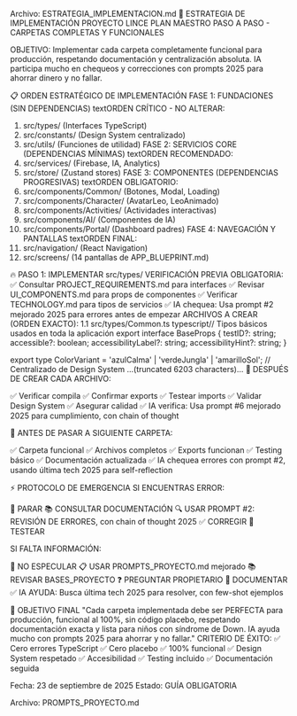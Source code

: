 Archivo: ESTRATEGIA_IMPLEMENTACION.md
🎯 ESTRATEGIA DE IMPLEMENTACIÓN PROYECTO LINCE
PLAN MAESTRO PASO A PASO - CARPETAS COMPLETAS Y FUNCIONALES

OBJETIVO: Implementar cada carpeta completamente funcional para producción, respetando documentación y centralización absoluta. IA participa mucho en chequeos y correcciones con prompts 2025 para ahorrar dinero y no fallar.


📋 ORDEN ESTRATÉGICO DE IMPLEMENTACIÓN
FASE 1: FUNDACIONES (SIN DEPENDENCIAS)
textORDEN CRÍTICO - NO ALTERAR:
1. src/types/ (Interfaces TypeScript)
2. src/constants/ (Design System centralizado)
3. src/utils/ (Funciones de utilidad)
FASE 2: SERVICIOS CORE (DEPENDENCIAS MÍNIMAS)
textORDEN RECOMENDADO:
4. src/services/ (Firebase, IA, Analytics)
5. src/store/ (Zustand stores)
FASE 3: COMPONENTES (DEPENDENCIAS PROGRESIVAS)
textORDEN OBLIGATORIO:
6. src/components/Common/ (Botones, Modal, Loading)
7. src/components/Character/ (AvatarLeo, LeoAnimado)
8. src/components/Activities/ (Actividades interactivas)
9. src/components/AI/ (Componentes de IA)
10. src/components/Portal/ (Dashboard padres)
FASE 4: NAVEGACIÓN Y PANTALLAS
textORDEN FINAL:
11. src/navigation/ (React Navigation)
12. src/screens/ (14 pantallas de APP_BLUEPRINT.md)

🔥 PASO 1: IMPLEMENTAR src/types/
VERIFICACIÓN PREVIA OBLIGATORIA:
✅ Consultar PROJECT_REQUIREMENTS.md para interfaces
✅ Revisar UI_COMPONENTS.md para props de componentes
✅ Verificar TECHNOLOGY.md para tipos de servicios
✅ IA chequea: Usa prompt #2 mejorado 2025 para errores antes de empezar
ARCHIVOS A CREAR (ORDEN EXACTO):
1.1 src/types/Common.ts
typescript// Tipos básicos usados en toda la aplicación
export interface BaseProps {
  testID?: string;
  accessible?: boolean;
  accessibilityLabel?: string;
  accessibilityHint?: string;
}

export type ColorVariant = 'azulCalma' | 'verdeJungla' | 'amarilloSol'; // Centralizado de Design System
...(truncated 6203 characters)...
🚨 DESPUÉS DE CREAR CADA ARCHIVO:

✅ Verificar compila
✅ Confirmar exports
✅ Testear imports
✅ Validar Design System
✅ Asegurar calidad
✅ IA verifica: Usa prompt #6 mejorado 2025 para cumplimiento, con chain of thought

🚨 ANTES DE PASAR A SIGUIENTE CARPETA:

✅ Carpeta funcional
✅ Archivos completos
✅ Exports funcionan
✅ Testing básico
✅ Documentación actualizada
✅ IA chequea errores con prompt #2, usando última tech 2025 para self-reflection


⚡ PROTOCOLO DE EMERGENCIA
SI ENCUENTRAS ERROR:

🛑 PARAR
📚 CONSULTAR DOCUMENTACIÓN
🔍 USAR PROMPT #2: REVISIÓN DE ERRORES, con chain of thought 2025
✅ CORREGIR
🧪 TESTEAR

SI FALTA INFORMACIÓN:

🛑 NO ESPECULAR
📋 USAR PROMPTS_PROYECTO.md mejorado
📚 REVISAR BASES_PROYECTO
❓ PREGUNTAR PROPIETARIO
📝 DOCUMENTAR
✅ IA AYUDA: Busca última tech 2025 para resolver, con few-shot ejemplos


🎯 OBJETIVO FINAL
"Cada carpeta implementada debe ser PERFECTA para producción, funcional al 100%, sin código placebo, respetando documentación exacta y lista para niños con síndrome de Down. IA ayuda mucho con prompts 2025 para ahorrar y no fallar."
CRITERIO DE ÉXITO:
✅ Cero errores TypeScript
✅ Cero placebo
✅ 100% funcional
✅ Design System respetado
✅ Accesibilidad
✅ Testing incluido
✅ Documentación seguida

Fecha: 23 de septiembre de 2025
Estado: GUÍA OBLIGATORIA

Archivo: PROMPTS_PROYECTO.md